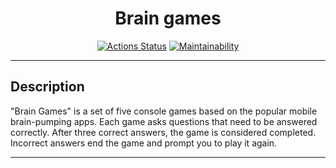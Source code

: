<div align="center">

# Brain games

[![Actions Status](https://github.com/ratushnyivm/fullstack-javascript-project-44/actions/workflows/hexlet-check.yml/badge.svg)](https://github.com/ratushnyivm/fullstack-javascript-project-44/actions)
[![Maintainability](https://api.codeclimate.com/v1/badges/c7ae0f6504b0675561c9/maintainability)](https://codeclimate.com/github/ratushnyivm/fullstack-javascript-project-44/maintainability)

</div>

---

## Description

"Brain Games" is a set of five console games based on the popular mobile brain-pumping apps. Each game asks questions that need to be answered correctly. After three correct answers, the game is considered completed. Incorrect answers end the game and prompt you to play it again.

---

